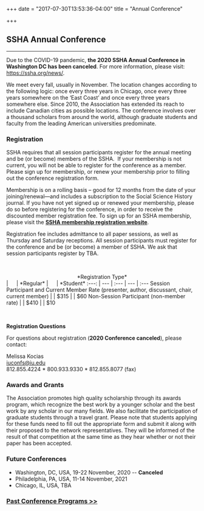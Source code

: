 +++
date = "2017-07-30T13:53:36-04:00"
title = "Annual Conference"

+++

## **SSHA Annual Conference**

<hr width=300; align=left>

Due to the COVID-19 pandemic, **the 2020 SSHA Annual Conference in Washington DC has been canceled**. For more information, please visit: https://ssha.org/news/.

We meet every fall, usually in November. The location changes according to the following logic: once every three years in Chicago, once every three years somewhere on the ‘East Coast’ and once every three years somewhere else. Since 2010, the Association has extended its reach to include Canadian cities as possible locations. The conference involves over a thousand scholars from around the world, although graduate students and faculty from the leading American universities predominate.

### Registration

SSHA requires that all session participants register for the annual meeting and be (or become) members of the SSHA.  If your membership is not current, you will not be able to register for the conference as a member.  Please sign up for membership, or renew your membership prior to filling out the conference registration form.

Membership is on a rolling basis – good for 12 months from the date of your joining/renewal—and includes a subscription to the Social Science History journal. If you have not yet signed up or renewed your membership, please do so before registering for the conference, in order to receive the discounted member registration fee. To sign up for an SSHA membership, please visit the <a href="https://indianauniv-web.ungerboeck.com/mbd/mbd_p23_add_member.aspx?oc=10&cc=SSHA-MEMBER" target="_blank">**SSHA membership registration website**</a>.

Registration fee includes admittance to all paper sessions, as well as Thursday and Saturday receptions. All session participants must register for the conference and be (or become) a member of SSHA. We ask that session participants register by TBA.

&emsp;

<center>*Registration Type*</center> | &emsp; | *Regular* | &emsp; | *Student*
:---: | --- | :--- | --- | :---
Session Participant and Current Member Rate (presenter, author, discussant, chair, current member) | | $315 | | $60
Non-Session Participant (non-member rate) | | $410 | | $10

&emsp;

**Registration Questions**

For questions about registration (**2020 Conference canceled**), please contact:

Melissa Kocias  
<iuconfs@iu.edu>  
812.855.4224 * 800.933.9330 * 812.855.8077 (fax) 

### Awards and Grants  

The Association promotes high quality scholarship through its awards program, which recognize the best work by a younger scholar and the best work by any scholar in our many fields. We also facilitate the participation of graduate students through a travel grant. Please note that students applying for these funds need to fill out the appropriate form and submit it along with their proposed to the network representatives. They will be informed of the result of that competition at the same time as they hear whether or not their paper has been accepted.

### Future Conferences

- Washington, DC, USA, 19-22 November, 2020 -- **Canceled**
- Philadelphia, PA, USA, 11-14 November, 2021
- Chicago, IL, USA, TBA

### [Past Conference Programs >>](/programs/)